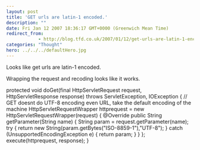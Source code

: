 ```yaml
---
layout: post
title: 'GET urls are latin-1 encoded.'
description: ""
date: Fri Jan 12 2007 18:36:17 GMT+0000 (Greenwich Mean Time)
redirect_from: 
            - http://blog.tfd.co.uk/2007/01/12/get-urls-are-latin-1-encoded/
categories: "Thought"
hero: ../../../defaultHero.jpg
---
```

Looks like get urls are latin-1 encoded.

Wrapping the request and recoding looks like it works.

protected void doGet(final HttpServletRequest request, HttpServletResponse response) throws ServletException, IOException { // GET doesnt do UTF-8 encoding even URL, take the default encoding of the machine HttpServletRequestWrapper httprequest = new HttpServletRequestWrapper(request) { @Override public String getParameter(String name) { String param = request.getParameter(name); try { return new String(param.getBytes("ISO-8859-1"),"UTF-8"); } catch (UnsupportedEncodingException e) { return param; } } }; execute(httprequest, response); }
